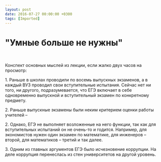 ```yaml
---
layout: post
date: 2016-07-27 00:00:00 +0300
tags: [Imported]
---
```

# "Умные больше не нужны"

 

Конспект основных мыслей из лекции, если жалко двух часов на просмотр:

1\. Раньше в школах проводили по восемь выпускных экзаменов, а в каждый ВУЗ проводил свои вступительные испытания. Сейчас нет ни того, ни другого, подразумевается, что ЕГЭ включает в себе одновременно выпускной и вступительный экзамен по конкретному предмету.

2\. Раньше выпускные экзамены были неким критерием оценки работы учителей –

2\. Однако, ЕГЭ не выполняет возложенные на него функции, так как для вступительных испытаний он не очень-то и годится. Например, для экономистов нужен один экзамен по математике, для инженеров – второй, для математиков – третий и так далее.

3\. Одним из главных аргументов ЕГЭ было исчезновение коррупции. На деле коррупция перенеслась из стен университетов на другой уровень.